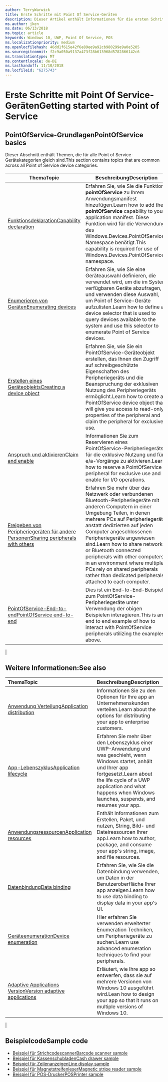 ```yaml
---
author: TerryWarwick
title: Erste Schritte mit Point Of Service-Geräten
description: Dieser Artikel enthält Informationen für die ersten Schritte mit PointOfService-UWP-Apps.
ms.author: jken
ms.date: 06/13/2018
ms.topic: article
keywords: Windows 10, UWP, Point Of Service, POS
ms.localizationpriority: medium
ms.openlocfilehash: 46dd1f615e42f6e89ee9a92cb980299e9a0e5205
ms.sourcegitcommit: f2c9a050a9137a473f28b613968d5782866142c6
ms.translationtype: MT
ms.contentlocale: de-DE
ms.lasthandoff: 11/10/2018
ms.locfileid: "6275743"
---
```

# <a name="getting-started-with-point-of-service"></a><span data-ttu-id="76c23-104">Erste Schritte mit Point Of Service-Geräten</span><span class="sxs-lookup"><span data-stu-id="76c23-104">Getting started with Point of Service</span></span>

## <a name="pointofservice-basics"></a><span data-ttu-id="76c23-105">PointOfService-Grundlagen</span><span class="sxs-lookup"><span data-stu-id="76c23-105">PointOfService basics</span></span>

<span data-ttu-id="76c23-106">Dieser Abschnitt enthält Themen, die für alle Point of Service-Gerätekategorien gleich sind.</span><span class="sxs-lookup"><span data-stu-id="76c23-106">This section contains topics that are common across all Point of Service device categories.</span></span>

|<span data-ttu-id="76c23-107">Thema</span><span class="sxs-lookup"><span data-stu-id="76c23-107">Topic</span></span> |<span data-ttu-id="76c23-108">Beschreibung</span><span class="sxs-lookup"><span data-stu-id="76c23-108">Description</span></span> |
|------|------------|
| [<span data-ttu-id="76c23-109">Funktionsdeklaration</span><span class="sxs-lookup"><span data-stu-id="76c23-109">Capability declaration</span></span>](pos-basics-capability.md)      | <span data-ttu-id="76c23-110">Erfahren Sie, wie Sie die Funktion **pointOfService** zu Ihrem Anwendungsmanifest hinzufügen.</span><span class="sxs-lookup"><span data-stu-id="76c23-110">Learn how to add the **pointOfService** capability to your application manifest.</span></span>  <span data-ttu-id="76c23-111">Diese Funktion wird für die Verwendung des Windows.Devices.PointOfService-Namespace benötigt.</span><span class="sxs-lookup"><span data-stu-id="76c23-111">This capability is required for use of Windows.Devices.PointOfService namespace.</span></span>  |
| [<span data-ttu-id="76c23-112">Enumerieren von Geräten</span><span class="sxs-lookup"><span data-stu-id="76c23-112">Enumerating devices</span></span>](pos-basics-enumerating.md)        | <span data-ttu-id="76c23-113">Erfahren Sie, wie Sie eine Geräteauswahl definieren, die verwendet wird, um die im System verfügbaren Geräte abzufragen, und verwenden diese Auswahl, um Point of Service-Geräte aufzulisten.</span><span class="sxs-lookup"><span data-stu-id="76c23-113">Learn how to define a device selector that is used to query devices available to the system and use this selector to enumerate Point of Service devices.</span></span>  |
| [<span data-ttu-id="76c23-114">Erstellen eines Geräteobjekts</span><span class="sxs-lookup"><span data-stu-id="76c23-114">Creating a device object</span></span>](pos-basics-deviceobject.md)  | <span data-ttu-id="76c23-115">Erfahren Sie, wie Sie ein PointOfService-Geräteobjekt erstellen, das Ihnen den Zugriff auf schreibgeschützte Eigenschaften des Peripheriegeräts und die Beanspruchung der exklusiven Nutzung des Peripheriegeräts ermöglicht.</span><span class="sxs-lookup"><span data-stu-id="76c23-115">Learn how to create a PointOfService device object that will give you access to read-only properties of the peripheral and claim the peripheral for exclusive use.</span></span> |
| [<span data-ttu-id="76c23-116">Anspruch und aktivieren</span><span class="sxs-lookup"><span data-stu-id="76c23-116">Claim and enable</span></span> ](pos-basics-claim.md)  | <span data-ttu-id="76c23-117">Informationen Sie zum Reservieren eines PointOfService-Peripheriegeräts für die exklusive Nutzung und für e/a-Vorgänge zu aktivieren.</span><span class="sxs-lookup"><span data-stu-id="76c23-117">Learn how to reserve a PointOfService peripheral for exclusive use and enable for I/O operations.</span></span>  |
| [<span data-ttu-id="76c23-118">Freigeben von Peripheriegeräten für andere Personen</span><span class="sxs-lookup"><span data-stu-id="76c23-118">Sharing peripherals with others</span></span>](pos-basics-sharing.md) | <span data-ttu-id="76c23-119">Erfahren Sie mehr über das Netzwerk oder verbundenen Bluetooth-Peripheriegeräte mit anderen Computern in einer Umgebung Teilen, in denen mehrere PCs auf Peripheriegeräte anstatt dedizierten auf jeden Computer angeschlossenen Peripheriegeräte angewiesen sind.</span><span class="sxs-lookup"><span data-stu-id="76c23-119">Learn how to share network or Bluetooth connected peripherals with other computers in an environment where multiple PCs rely on shared peripherals rather than dedicated peripherals attached to each computer.</span></span>
| [<span data-ttu-id="76c23-120">PointOfService-End-to-end</span><span class="sxs-lookup"><span data-stu-id="76c23-120">PointOfService end-to-end</span></span>](pos-get-started.md)  | <span data-ttu-id="76c23-121">Dies ist ein End-to-End-Beispiel zum PointOfService-Peripheriegeräte unter Verwendung der obigen Beispielen interagieren.</span><span class="sxs-lookup"><span data-stu-id="76c23-121">This is an end to end example of how to interact with PointOfService peripherals utilizing the examples above.</span></span> |
|

## <a name="see-also"></a><span data-ttu-id="76c23-122">Weitere Informationen:</span><span class="sxs-lookup"><span data-stu-id="76c23-122">See also</span></span>

| <span data-ttu-id="76c23-123">Thema</span><span class="sxs-lookup"><span data-stu-id="76c23-123">Topic</span></span>   | <span data-ttu-id="76c23-124">Beschreibung</span><span class="sxs-lookup"><span data-stu-id="76c23-124">Description</span></span> |
|:--------|:------------|
| [<span data-ttu-id="76c23-125">Anwendung Verteilung</span><span class="sxs-lookup"><span data-stu-id="76c23-125">Application distribution</span></span>](../publish/distribute-lob-apps-to-enterprises.md) | <span data-ttu-id="76c23-126">Informationen Sie zu den Optionen für Ihre app an Unternehmenskunden verteilen.</span><span class="sxs-lookup"><span data-stu-id="76c23-126">Learn about the options for distributing your app to enterprise customers.</span></span> |
| [<span data-ttu-id="76c23-127">App-Lebenszyklus</span><span class="sxs-lookup"><span data-stu-id="76c23-127">Application lifecycle</span></span>](../launch-resume/app-lifecycle.md) | <span data-ttu-id="76c23-128">Erfahren Sie mehr über den Lebenszyklus einer UWP-Anwendung und was geschieht, wenn Windows startet, anhält und Ihrer app fortgesetzt.</span><span class="sxs-lookup"><span data-stu-id="76c23-128">Learn about the life cycle of a UWP application and what happens when Windows launches, suspends, and resumes your app.</span></span> |
| [<span data-ttu-id="76c23-129">Anwendungsressourcen</span><span class="sxs-lookup"><span data-stu-id="76c23-129">Application resources</span></span>](../app-resources/index.md) | <span data-ttu-id="76c23-130">Enthält Informationen zum Erstellen, Paket, und nutzen, String, Bild- und Dateiressourcen Ihrer app.</span><span class="sxs-lookup"><span data-stu-id="76c23-130">Learn how to author, package, and consume your app's string, image, and file resources.</span></span> |
| [<span data-ttu-id="76c23-131">Datenbindung</span><span class="sxs-lookup"><span data-stu-id="76c23-131">Data binding</span></span>](../data-binding/index.md) | <span data-ttu-id="76c23-132">Erfahren Sie, wie Sie die Datenbindung verwenden, um Daten in der Benutzeroberfläche Ihrer app anzeigen.</span><span class="sxs-lookup"><span data-stu-id="76c23-132">Learn how to use data binding to display data in your app's UI.</span></span> |
| [<span data-ttu-id="76c23-133">Geräteenumeration</span><span class="sxs-lookup"><span data-stu-id="76c23-133">Device enumeration</span></span>](enumerate-devices.md) | <span data-ttu-id="76c23-134">Hier erfahren Sie verwenden erweiterter Enumeration Techniken, um Peripheriegeräte zu suchen.</span><span class="sxs-lookup"><span data-stu-id="76c23-134">Learn use advanced enumeration techniques to find your peripherals.</span></span>|
| [<span data-ttu-id="76c23-135">Adaptive Applications Version</span><span class="sxs-lookup"><span data-stu-id="76c23-135">Version adaptive applications</span></span>](../debug-test-perf/version-adaptive-apps.md) | <span data-ttu-id="76c23-136">Erläutert, wie Ihre app so entwerfen, dass sie auf mehrere Versionen von Windows 10 ausgeführt wird.</span><span class="sxs-lookup"><span data-stu-id="76c23-136">Lean how to design your app so that it runs on multiple versions of Windows 10.</span></span>|
|


## <a name="sample-code"></a><span data-ttu-id="76c23-137">Beispielcode</span><span class="sxs-lookup"><span data-stu-id="76c23-137">Sample code</span></span>
+ [<span data-ttu-id="76c23-138">Beispiel für Strichcodescanner</span><span class="sxs-lookup"><span data-stu-id="76c23-138">Barcode scanner sample</span></span>](https://github.com/Microsoft/Windows-universal-samples/tree/master/Samples/BarcodeScanner)
+ [<span data-ttu-id="76c23-139">Beispiel für Kassenschubladen</span><span class="sxs-lookup"><span data-stu-id="76c23-139">Cash drawer sample</span></span>]( https://github.com/Microsoft/Windows-universal-samples/tree/master/Samples/CashDrawer)
+ [<span data-ttu-id="76c23-140">Beispiel für Zeilenanzeigen</span><span class="sxs-lookup"><span data-stu-id="76c23-140">Line display sample</span></span>](https://github.com/Microsoft/Windows-universal-samples/tree/master/Samples/LineDisplay)
+ [<span data-ttu-id="76c23-141">Beispiel für Magnetstreifenleser</span><span class="sxs-lookup"><span data-stu-id="76c23-141">Magnetic stripe reader sample</span></span>](https://github.com/Microsoft/Windows-universal-samples/tree/master/Samples/MagneticStripeReader)
+ [<span data-ttu-id="76c23-142">Beispiel für POS-Drucker</span><span class="sxs-lookup"><span data-stu-id="76c23-142">POSPrinter sample</span></span>](https://github.com/Microsoft/Windows-universal-samples/tree/master/Samples/PosPrinter)

